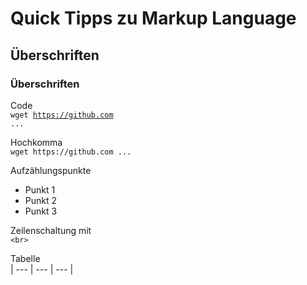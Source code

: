 # Quick Tipps zu Markup Language

## Überschriften

### Überschriften

Code  
<code>wget https://github.com ...</code>

Hochkomma  
`wget https://github.com ...`

Aufzählungspunkte

* Punkt 1
* Punkt 2
* Punkt 3


Zeilenschaltung mit  
`<br>`

Tabelle  
| --- | --- | --- |


